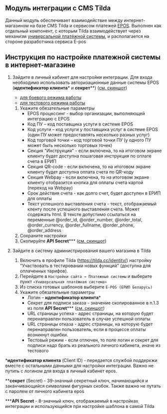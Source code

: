 ## Модуль интеграции с CMS Tilda
Данный модуль обеспечивает взаимодействие между интернет-магазином на базе CMS Tilda и сервисом платежей [EPOS](https://e-pos.by).
Выполнен как отдельный компонент, с которым Tilda взаимодействует через механизм [универсальной платёжной системы](https://help-ru.tilda.cc/payments/custom-payment-gateway),
и располагается на стороне разработчика сервиса E-pos

## Инструкция по настройке платежной системы в интернет-магазине
1. Зайдите в личный кабинет для настройки интеграции. Для входа необходимо использовать авторизационные данные системы EPOS (**идентификатор клиента*** и **секрет****) ([см. скиншот](screens/login.png))
    * [для боевого режима работы](https://cmsgate.esas.by/cmsgate-tilda-epos/config/login)
    * [для тестового режима работы](https://test-cmsgate.esas.by/cmsgate-tilda-epos/config/login)
    
    1. Укажите обязательные параметры
        * EPOS процессинг - выбор организации, выполняющей интеграцию с EPOS
        * Код ПУ – код поставщика услуги в системе EPOS
        * Код услуги – код услуги у поставщика услуг в системе EPOS (один ПУ может предоставлять несколько разных услуг)
        * Код торговой точки – код торговой точки ПУ (у одного ПУ может быть несколько торговых точек)    
        * Секция "Инструкция" - если включена, то на итоговом экране клиенту будет доступна пошаговая инструкция по оплате счета в ЕРИП
        * Секция QR-code - если включена, то на итоговом экране клиенту будет доступна оплата счета по QR-коду
        * Секция Webpay - если включена, то на итоговом экране клиенту отобразится кнопка для оплаты счета картой (переход на Webpay)            
        * Срок действия счета - как долго счет, будет доступен в ЕРИП для оплаты        
        * Текст успешного выставления счета - текст, отображаемый кленту после успешного выставления счета. Может содержать html. В тексте допустимо ссылаться на переменные @order_id, @order_number, @order_total, @order_currency, @order_fullname, @order_phone, @order_address
    1. Сохраните настройки 
    1. Скопируйте **API Secret***** ([см. скиншот](screens/config.png))
       
1. Зайдите в систему администрирования вашего магазина в Tilda
    1. Включить в профиле Tilda (https://tilda.cc/identity/) настройку "Участвовать в тестировании новых функций" (доступна для оплаченных тарифов).
    1. Перейдите в `Настройки сайта → Платежные системы` и выберите пункт `«Универсальная платёжная система»`
    1. Из списка готовых шаблонов выберите `E-POS (ЕРИП Беларусь)`
    1. Укажите обязательные параметры
        * Логин  – **идентификатор клиента***
        * Секрет для подписи заказа - значение скопированное в п.1.3 из поля **API Secret***** ([см. скиншот](screens/tilda_config.png))     
        * URL страницы успеха - адрес страницы, на которую будет перенаправлен пользователь в случае успешной оплаты
        * URL страницы отказа - адрес страницы, на которую будет перенаправлен пользователь, если в процессе оплаты возникнут ошибки.
        * Тестовый режим - если отлючен, то поле логин и секрет для подписи надо брать из реального личного кабинета, иначе из тестового    
    

***идентификатор клиента** (Client ID) - передается службой поддеркжи вместе с остальными данными для настройки интеграции. 
Важно не путить с логином для входа в личный кабинет epos.

****секрет** (Secret) - 39-значный секретный ключ, начинающийся и заканчивающийся символами фигурных скобок. 
Также важно не путать с паролем от личного кабинета epos

*****API Secret** - 8-значный ключ, отображаемый в настройках интеграции и использующийся при настройке шаблона в самой Tilda


